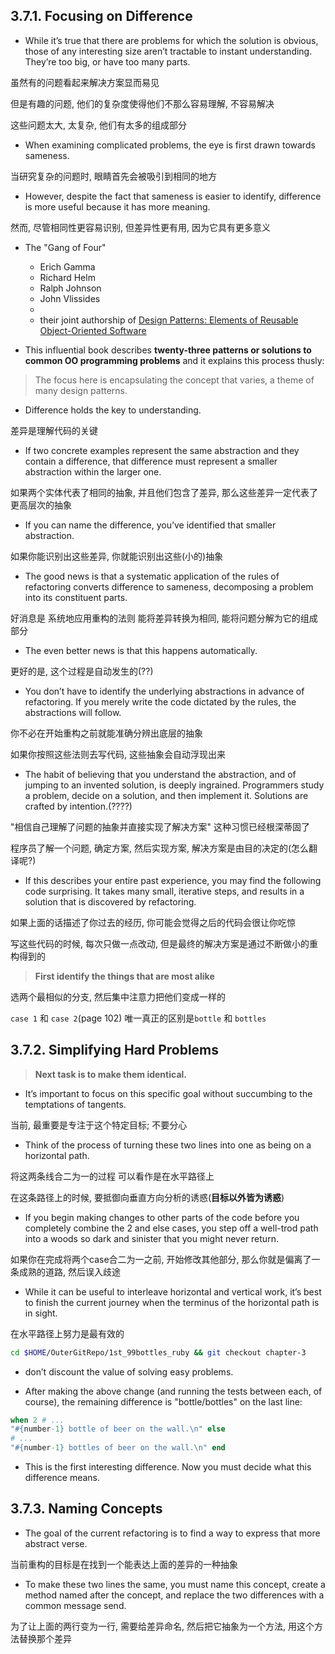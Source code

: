 ## 3.7.1. Focusing on Difference

+ While it’s true that there are problems for which the solution is obvious, those of any interesting size aren’t tractable to instant understanding. They’re too big, or have too many parts.

虽然有的问题看起来解决方案显而易见

但是有趣的问题, 他们的复杂度使得他们不那么容易理解, 不容易解决

这些问题太大, 太复杂, 他们有太多的组成部分

+ When examining complicated problems, the eye is first drawn towards sameness.

当研究复杂的问题时, 眼睛首先会被吸引到相同的地方

+ However, despite the fact that sameness is easier to identify, difference is more useful because it has more meaning.

然而, 尽管相同性更容易识别, 但差异性更有用, 因为它具有更多意义

+ The "Gang of Four"
    + Erich Gamma
    + Richard Helm
    + Ralph Johnson
    + John Vlissides
    +
    + their joint authorship of [Design Patterns: Elements of Reusable Object-Oriented Software](https://www.amazon.com/Design-Patterns-Elements-Reusable-Object-Oriented/dp/0201633612)

+ This influential book describes **twenty-three patterns or solutions to common OO programming problems** and it explains this process thusly:

> The focus here is encapsulating the concept that varies, a theme of many design patterns.

+ Difference holds the key to understanding.

差异是理解代码的关键

+ If two concrete examples represent the same abstraction and they contain a difference, that difference must represent a smaller abstraction within the larger one.

如果两个实体代表了相同的抽象, 并且他们包含了差异, 那么这些差异一定代表了更高层次的抽象

+ If you can name the difference, you’ve identified that smaller abstraction.

如果你能识别出这些差异, 你就能识别出这些(小的)抽象

+ The good news is that a systematic application of the rules of refactoring converts difference to sameness, decomposing a problem into its constituent parts.

好消息是 系统地应用重构的法则 能将差异转换为相同, 能将问题分解为它的组成部分

+ The even better news is that this happens automatically.

更好的是, 这个过程是自动发生的(??)

+ You don’t have to identify the underlying abstractions in advance of refactoring. If you merely write the code dictated by the rules, the abstractions will follow.

你不必在开始重构之前就能准确分辨出底层的抽象

如果你按照这些法则去写代码, 这些抽象会自动浮现出来

+ The habit of believing that you understand the abstraction, and of jumping to an invented solution, is deeply ingrained. Programmers study a problem, decide on a solution, and then implement it. Solutions are crafted by intention.(????)

"相信自己理解了问题的抽象并直接实现了解决方案" 这种习惯已经根深蒂固了

程序员了解一个问题, 确定方案, 然后实现方案, 解决方案是由目的决定的(怎么翻译呢?)

+ If this describes your entire past experience, you may find the following code surprising. It takes many small, iterative steps, and results in a solution that is discovered by refactoring.

如果上面的话描述了你过去的经历, 你可能会觉得之后的代码会很让你吃惊

写这些代码的时候, 每次只做一点改动, 但是最终的解决方案是通过不断做小的重构得到的

> **First identify the things that are most alike**

选两个最相似的分支, 然后集中注意力把他们变成一样的

`case 1` 和 `case 2`(page 102) 唯一真正的区别是`bottle` 和 `bottles`

## 3.7.2. Simplifying Hard Problems

> **Next task is to make them identical.**

+ It’s important to focus on this specific goal without succumbing to the temptations of tangents.

当前, 最重要是专注于这个特定目标; 不要分心

+ Think of the process of turning these two lines into one as being on a horizontal path.

将这两条线合二为一的过程 可以看作是在水平路径上

在这条路径上的时候, 要抵御向垂直方向分析的诱惑(**目标以外皆为诱惑**)

+ If you begin making changes to other parts of the code before you completely combine the 2 and else cases, you step off a well-trod path into a woods so dark and sinister that you might never return.

如果你在完成将两个case合二为一之前, 开始修改其他部分, 那么你就是偏离了一条成熟的道路, 然后误入歧途

+ While it can be useful to interleave horizontal and vertical work, it’s best to finish the current journey when the terminus of the horizontal path is in sight.

在水平路径上努力是最有效的

```bash
cd $HOME/OuterGitRepo/1st_99bottles_ruby && git checkout chapter-3
```

+ don’t discount the value of solving easy problems.

+ After making the above change (and running the tests between each, of course), the remaining difference is "bottle/bottles" on the last line:

```ruby
when 2 # ...
"#{number-1} bottle of beer on the wall.\n" else
# ...
"#{number-1} bottles of beer on the wall.\n" end
```

+ This is the first interesting difference. Now you must decide what this difference means.

## 3.7.3. Naming Concepts

+ The goal of the current refactoring is to find a way to express that more abstract verse.

当前重构的目标是在找到一个能表达上面的差异的一种抽象

+ To make these two lines the same, you must name this concept, create a method named after the concept, and replace the two differences with a common message send.

为了让上面的两行变为一行, 需要给差异命名, 然后把它抽象为一个方法, 用这个方法替换那个差异






